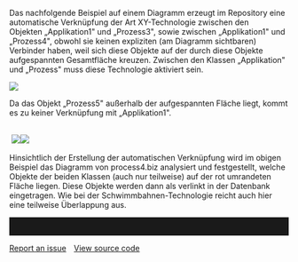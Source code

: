 

Das nachfolgende Beispiel auf einem Diagramm erzeugt im Repository eine
automatische Verknüpfung der Art XY-Technologie zwischen den
Objekten „Applikation1" und „Prozess3", sowie zwischen „Applikation1"
und „Prozess4", obwohl sie keinen expliziten (am Diagramm sichtbaren)
Verbinder haben, weil sich diese Objekte auf der durch diese Objekte
aufgespannten Gesamtfläche kreuzen. Zwischen den Klassen „Applikation"
und „Prozess" muss diese Technologie aktiviert sein.

![](//images.ctfassets.net/utx1h0gfm1om/6GrEw5v2r6meEgEWegkC0G/fcd46d2291144fc9f7f16f7a7c1ba2f6/1017337.png)

  
Da das Objekt „Prozess5" außerhalb der aufgespannten Fläche liegt, kommt
es zu keiner Verknüpfung mit „Applikation1".   
 

 ![](//images.ctfassets.net/utx1h0gfm1om/5LZbLnlb44kckYAmIyymCG/6c72b17a7a10aebf4afb14ae8b7c2c08/1017333.png)![](//images.ctfassets.net/utx1h0gfm1om/4fMXmKpti8u6Eae6q6eSEY/5787309d7f19d7931bc4ea1b2fe6b1e8/1017328.png)  
  
Hinsichtlich der Erstellung der automatischen Verknüpfung wird im obigen
Beispiel das Diagramm von process4.biz analysiert und festgestellt,
welche Objekte der beiden Klassen (auch nur teilweise) auf der rot
umrandeten Fläche liegen. Diese Objekte werden dann als verlinkt in der
Datenbank eingetragen. Wie bei der Schwimmbahnen-Technologie reicht auch
hier eine teilweise Überlappung aus.   
  
<hr style="padding-top:2rem" />
<a href="https://github.com/process4/docs/issues" target="_blank" class="bgw btn btn-primary btn-lg shadow-sm">Report an issue</a>
<a href="https://github.com/process4/docs" target="_blank" class="bgw btn btn-primary btn-lg shadow-sm" style="margin-left:10px;">View source code</a>